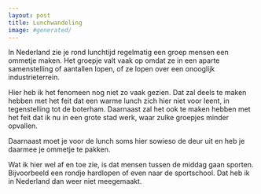 ```yaml
---
layout: post
title: Lunchwandeling
image: #generated/
---
```


In Nederland zie je rond lunchtijd regelmatig een groep mensen een ommetje maken. Het groepje valt vaak op omdat ze in een aparte samenstelling of aantallen lopen, of ze lopen over een onooglijk industrieterrein.

Hier heb ik het fenomeen nog niet zo vaak gezien. Dat zal deels te maken hebben met het feit dat een warme lunch zich hier niet voor leent, in tegenstelling tot de boterham. Daarnaast zal het ook te maken hebben met het feit dat ik nu in een grote stad werk, waar zulke groepjes minder opvallen.

Daarnaast moet je voor de lunch soms hier sowieso de deur uit en heb je daarmee je ommetje te pakken.

Wat ik hier wel af en toe zie, is dat mensen tussen de middag gaan sporten. Bijvoorbeeld een rondje hardlopen of even naar de sportschool. Dat heb ik in Nederland dan weer niet meegemaakt.

